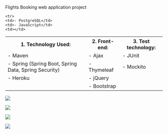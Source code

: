 Flights Booking web application project

 <table style="width:100%">
  <tr>
    <th>1. Technology Used:</th>
    <th>2. Front-end:</th>
    <th>3. Test technology:</th>
  </tr>
  <tr>
    <td>- Maven</td>
    <td>- Ajax</td>
    <td>- JUnit</td>
  </tr>
  <tr>
    <td>- Spring (Spring Boot, Spring Data, Spring Security)</td>
    <td>- Thymeleaf</td>
    <td>- Mockito</td>
  </tr>
  
    <tr>
    <td>- PostgreSQL</td>
    <td>- JavaScript</td>
    <td></td>
  </tr>
  
<tr>
    <td>- Heroku</td>
    <td>- jQuery</td>
    <td></td>
  </tr>
  
  
<tr>
    <td></td>
    <td>- Bootstrap</td>
    <td></td>
  </tr>
  
</table> 



![](https://image.ibb.co/m8jztk/dropdowns.png)

![](https://image.ibb.co/fb0ptk/error.png)

![](https://image.ibb.co/fq7VzQ/flights.png)

![](https://image.ibb.co/eVtER5/buy.png)

